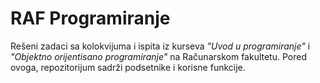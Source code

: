 # RAF Programiranje

Rešeni zadaci sa kolokvijuma i ispita iz kurseva *"Uvod u programiranje"* i *"Objektno orijentisano programiranje"* na Računarskom fakultetu. Pored ovoga, repozitorijum sadrži podsetnike i korisne funkcije.
